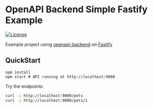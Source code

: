 # OpenAPI Backend Simple Fastify Example
[![License](http://img.shields.io/:license-mit-blue.svg)](http://anttiviljami.mit-license.org)

Example project using [openapi-backend](https://github.com/openapistack/openapi-backend) on [Fastify](https://www.fastify.io/)

## QuickStart

```
npm install
npm start # API running at http://localhost:9000
```

Try the endpoints:

```bash
curl -i http://localhost:9000/pets
curl -i http://localhost:9000/pets/1
```

